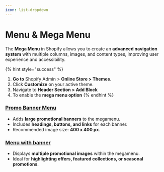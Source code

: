 ```yaml
---
icon: list-dropdown
---
```


# Menu & Mega Menu

The **Mega Menu** in Shopify allows you to create an **advanced navigation system** with multiple columns, images, and content types, improving user experience and accessibility.

{% hint style="success" %}
1. **Go to** Shopify Admin > **Online Store > Themes**.
2. Click **Customize** on your active theme.
3. Navigate to **Header Section > Add Block**
4. To enable the **mega menu option**
{% endhint %}

### [**Promo Banner Menu**](promo-banner.md) <a href="#promo-banner-menu" id="promo-banner-menu"></a>

* Adds **large promotional banners** to the megamenu.
* Includes **headings, buttons, and links** for each banner.
* Recommended image size: **400 x 400 px**.

### [Menu with banner](menu-with-banner.md)

* Displays **multiple promotional images** within the megamenu.
* Ideal for **highlighting offers, featured collections, or seasonal promotions**.

